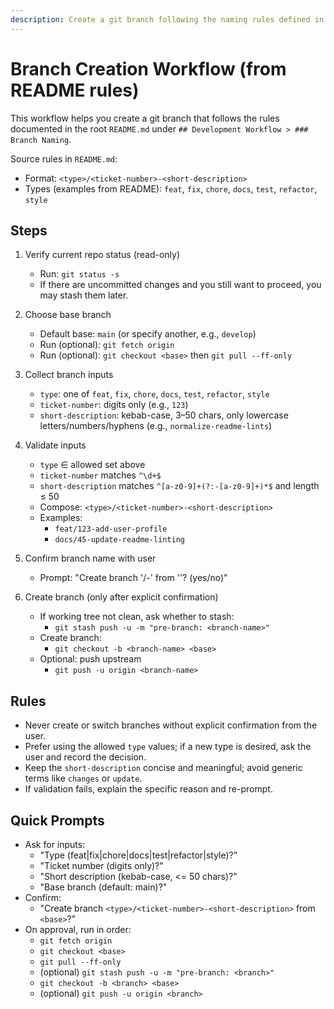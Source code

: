 ```yaml
---
description: Create a git branch following the naming rules defined in the root README
---
```


# Branch Creation Workflow (from README rules)

This workflow helps you create a git branch that follows the rules documented in the root `README.md` under `## Development Workflow > ### Branch Naming`.

Source rules in `README.md`:
- Format: `<type>/<ticket-number>-<short-description>`
- Types (examples from README): `feat`, `fix`, `chore`, `docs`, `test`, `refactor`, `style`

## Steps

1. Verify current repo status (read-only)
   - Run: `git status -s`
   - If there are uncommitted changes and you still want to proceed, you may stash them later.

2. Choose base branch
   - Default base: `main` (or specify another, e.g., `develop`)
   - Run (optional): `git fetch origin`
   - Run (optional): `git checkout <base>` then `git pull --ff-only`

3. Collect branch inputs
   - `type`: one of `feat`, `fix`, `chore`, `docs`, `test`, `refactor`, `style`
   - `ticket-number`: digits only (e.g., `123`)
   - `short-description`: kebab-case, 3–50 chars, only lowercase letters/numbers/hyphens (e.g., `normalize-readme-lints`)

4. Validate inputs
   - `type` ∈ allowed set above
   - `ticket-number` matches `^\d+$`
   - `short-description` matches `^[a-z0-9]+(?:-[a-z0-9]+)*$` and length ≤ 50
   - Compose: `<type>/<ticket-number>-<short-description>`
   - Examples:
     - `feat/123-add-user-profile`
     - `docs/45-update-readme-linting`

5. Confirm branch name with user
   - Prompt: "Create branch '<type>/<ticket-number>-<short-description>' from '<base>'? (yes/no)"

6. Create branch (only after explicit confirmation)
   - If working tree not clean, ask whether to stash:
     - `git stash push -u -m "pre-branch: <branch-name>"`
   - Create branch:
     - `git checkout -b <branch-name> <base>`
   - Optional: push upstream
     - `git push -u origin <branch-name>`

## Rules

- Never create or switch branches without explicit confirmation from the user.
- Prefer using the allowed `type` values; if a new type is desired, ask the user and record the decision.
- Keep the `short-description` concise and meaningful; avoid generic terms like `changes` or `update`.
- If validation fails, explain the specific reason and re-prompt.

## Quick Prompts

- Ask for inputs:
  - "Type (feat|fix|chore|docs|test|refactor|style)?"
  - "Ticket number (digits only)?"
  - "Short description (kebab-case, <= 50 chars)?"
  - "Base branch (default: main)?"
- Confirm:
  - "Create branch `<type>/<ticket-number>-<short-description>` from `<base>`?"
- On approval, run in order:
  - `git fetch origin`
  - `git checkout <base>`
  - `git pull --ff-only`
  - (optional) `git stash push -u -m "pre-branch: <branch>"`
  - `git checkout -b <branch> <base>`
  - (optional) `git push -u origin <branch>`

